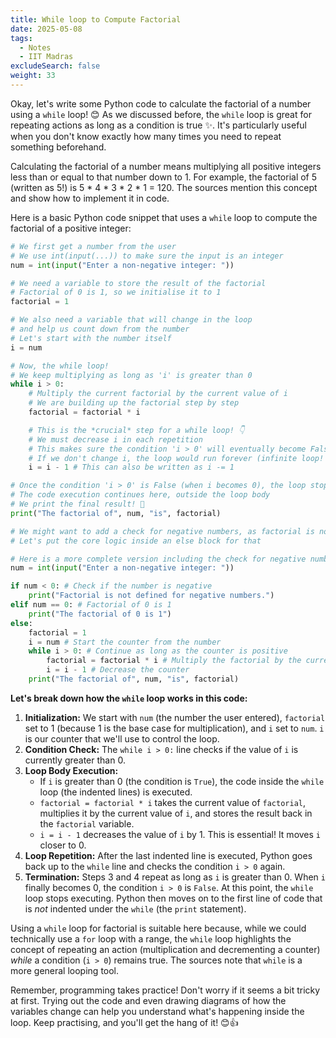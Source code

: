 ```yaml
---
title: While loop to Compute Factorial
date: 2025-05-08
tags:
  - Notes 
  - IIT Madras
excludeSearch: false
weight: 33
---
```


Okay, let's write some Python code to calculate the factorial of a number using a `while` loop! 😊 As we discussed before, the `while` loop is great for repeating actions as long as a condition is true ✨. It's particularly useful when you don't know exactly how many times you need to repeat something beforehand.

Calculating the factorial of a number means multiplying all positive integers less than or equal to that number down to 1. For example, the factorial of 5 (written as 5!) is 5 * 4 * 3 * 2 * 1 = 120. The sources mention this concept and show how to implement it in code.

Here is a basic Python code snippet that uses a `while` loop to compute the factorial of a positive integer:

```python
# We first get a number from the user
# We use int(input(...)) to make sure the input is an integer
num = int(input("Enter a non-negative integer: "))

# We need a variable to store the result of the factorial
# Factorial of 0 is 1, so we initialise it to 1
factorial = 1

# We also need a variable that will change in the loop
# and help us count down from the number
# Let's start with the number itself
i = num

# Now, the while loop!
# We keep multiplying as long as 'i' is greater than 0
while i > 0:
    # Multiply the current factorial by the current value of i
    # We are building up the factorial step by step
    factorial = factorial * i

    # This is the *crucial* step for a while loop! 👇
    # We must decrease i in each repetition
    # This makes sure the condition 'i > 0' will eventually become False
    # If we don't change i, the loop would run forever (infinite loop! ⚠️)
    i = i - 1 # This can also be written as i -= 1

# Once the condition 'i > 0' is False (when i becomes 0), the loop stops
# The code execution continues here, outside the loop body
# We print the final result! 🎉
print("The factorial of", num, "is", factorial)

# We might want to add a check for negative numbers, as factorial is not defined for them
# Let's put the core logic inside an else block for that

# Here is a more complete version including the check for negative numbers:
num = int(input("Enter a non-negative integer: "))

if num < 0: # Check if the number is negative
    print("Factorial is not defined for negative numbers.")
elif num == 0: # Factorial of 0 is 1
    print("The factorial of 0 is 1")
else:
    factorial = 1
    i = num # Start the counter from the number
    while i > 0: # Continue as long as the counter is positive
        factorial = factorial * i # Multiply the factorial by the current counter value
        i = i - 1 # Decrease the counter
    print("The factorial of", num, "is", factorial)
```

**Let's break down how the `while` loop works in this code:**

1.  **Initialization:** We start with `num` (the number the user entered), `factorial` set to 1 (because 1 is the base case for multiplication), and `i` set to `num`. `i` is our counter that we'll use to control the loop.
2.  **Condition Check:** The `while i > 0:` line checks if the value of `i` is currently greater than 0.
3.  **Loop Body Execution:**
    *   If `i` is greater than 0 (the condition is `True`), the code inside the `while` loop (the indented lines) is executed.
    *   `factorial = factorial * i` takes the current value of `factorial`, multiplies it by the current value of `i`, and stores the result back in the `factorial` variable.
    *   `i = i - 1` decreases the value of `i` by 1. This is essential! It moves `i` closer to 0.
4.  **Loop Repetition:** After the last indented line is executed, Python goes back up to the `while` line and checks the condition `i > 0` again.
5.  **Termination:** Steps 3 and 4 repeat as long as `i` is greater than 0. When `i` finally becomes 0, the condition `i > 0` is `False`. At this point, the `while` loop stops executing. Python then moves on to the first line of code that is *not* indented under the `while` (the `print` statement).

Using a `while` loop for factorial is suitable here because, while we could technically use a `for` loop with a range, the `while` loop highlights the concept of repeating an action (multiplication and decrementing a counter) *while* a condition (`i > 0`) remains true. The sources note that `while` is a more general looping tool.

Remember, programming takes practice! Don't worry if it seems a bit tricky at first. Trying out the code and even drawing diagrams of how the variables change can help you understand what's happening inside the loop. Keep practising, and you'll get the hang of it! 😊👍